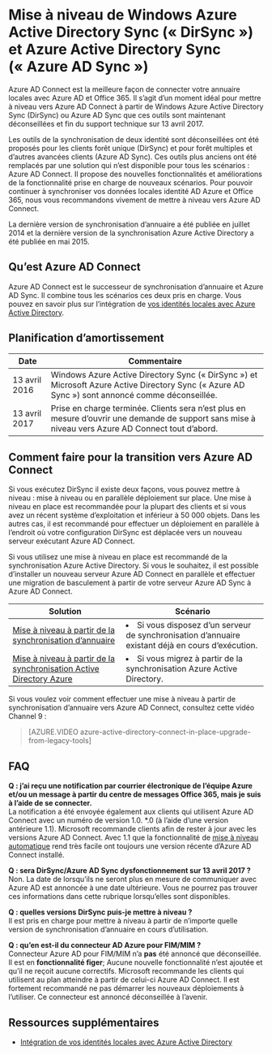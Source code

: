 <properties
    pageTitle="Mise à niveau à partir de synchronisation d’annuaire et la synchronisation Active Directory Azure | Microsoft Azure"
    description="Décrit comment mettre à niveau à partir de la synchronisation d’annuaire et Azure AD Sync à Azure AD Connect."
    services="active-directory"
    documentationCenter=""
    authors="andkjell"
    manager="femila"
    editor=""/>

<tags
    ms.service="active-directory"
    ms.workload="identity"
    ms.tgt_pltfrm="na"
    ms.devlang="na"
    ms.topic="article"
    ms.date="06/27/2016"
    ms.author="billmath"/>


# <a name="upgrade-windows-azure-active-directory-sync-dirsync-and-azure-active-directory-sync-azure-ad-sync"></a>Mise à niveau de Windows Azure Active Directory Sync (« DirSync ») et Azure Active Directory Sync (« Azure AD Sync »)
Azure AD Connect est la meilleure façon de connecter votre annuaire locales avec Azure AD et Office 365. Il s’agit d’un moment idéal pour mettre à niveau vers Azure AD Connect à partir de Windows Azure Active Directory Sync (DirSync) ou Azure AD Sync que ces outils sont maintenant déconseillées et fin du support technique sur 13 avril 2017.

Les outils de la synchronisation de deux identité sont déconseillées ont été proposés pour les clients forêt unique (DirSync) et pour forêt multiples et d’autres avancées clients (Azure AD Sync). Ces outils plus anciens ont été remplacés par une solution qui n’est disponible pour tous les scénarios : Azure AD Connect. Il propose des nouvelles fonctionnalités et améliorations de la fonctionnalité prise en charge de nouveaux scénarios. Pour pouvoir continuer à synchroniser vos données locales identité AD Azure et Office 365, nous vous recommandons vivement de mettre à niveau vers Azure AD Connect.

La dernière version de synchronisation d’annuaire a été publiée en juillet 2014 et la dernière version de la synchronisation Azure Active Directory a été publiée en mai 2015.

## <a name="what-is-azure-ad-connect"></a>Qu’est Azure AD Connect
Azure AD Connect est le successeur de synchronisation d’annuaire et Azure AD Sync. Il combine tous les scénarios ces deux pris en charge. Vous pouvez en savoir plus sur l’intégration de [vos identités locales avec Azure Active Directory](active-directory-aadconnect.md).

## <a name="deprecation-schedule"></a>Planification d’amortissement

Date | Commentaire
 --- | ---
13 avril 2016 | Windows Azure Active Directory Sync (« DirSync ») et Microsoft Azure Active Directory Sync (« Azure AD Sync ») sont annoncé comme déconseillée.
13 avril 2017 | Prise en charge terminée. Clients sera n’est plus en mesure d’ouvrir une demande de support sans mise à niveau vers Azure AD Connect tout d’abord.

## <a name="how-to-transition-to-azure-ad-connect"></a>Comment faire pour la transition vers Azure AD Connect
Si vous exécutez DirSync il existe deux façons, vous pouvez mettre à niveau : mise à niveau ou en parallèle déploiement sur place. Une mise à niveau en place est recommandée pour la plupart des clients et si vous avez un récent système d’exploitation et inférieur à 50 000 objets. Dans les autres cas, il est recommandé pour effectuer un déploiement en parallèle à l’endroit où votre configuration DirSync est déplacée vers un nouveau serveur exécutant Azure AD Connect.

Si vous utilisez une mise à niveau en place est recommandé de la synchronisation Azure Active Directory. Si vous le souhaitez, il est possible d’installer un nouveau serveur Azure AD Connect en parallèle et effectuer une migration de basculement à partir de votre serveur Azure AD Sync à Azure AD Connect.

Solution | Scénario
----- | -----
[Mise à niveau à partir de la synchronisation d’annuaire](./connect/active-directory-aadconnect-dirsync-upgrade-get-started.md) | <li>Si vous disposez d’un serveur de synchronisation d’annuaire existant déjà en cours d’exécution.</li>
[Mise à niveau à partir de la synchronisation Active Directory Azure](active-directory-aadconnect-upgrade-previous-version.md)| <li>Si vous migrez à partir de la synchronisation Azure Active Directory.</li>

Si vous voulez voir comment effectuer une mise à niveau à partir de synchronisation d’annuaire vers Azure AD Connect, consultez cette vidéo Channel 9 :

> [AZURE.VIDEO azure-active-directory-connect-in-place-upgrade-from-legacy-tools]

## <a name="faq"></a>FAQ
**Q : j’ai reçu une notification par courrier électronique de l’équipe Azure et/ou un message à partir du centre de messages Office 365, mais je suis à l’aide de se connecter.**  
La notification a été envoyée également aux clients qui utilisent Azure AD Connect avec un numéro de version 1.0. \*.0 (à l’aide d’une version antérieure 1.1). Microsoft recommande clients afin de rester à jour avec les versions Azure AD Connect. Avec 1.1 que la fonctionnalité de [mise à niveau automatique](active-directory-aadconnect-feature-automatic-upgrade.md) rend très facile ont toujours une version récente d’Azure AD Connect installé.

**Q : sera DirSync/Azure AD Sync dysfonctionnement sur 13 avril 2017 ?**  
Non. La date de lorsqu’ils ne seront plus en mesure de communiquer avec Azure AD est annoncée à une date ultérieure. Vous ne pourrez pas trouver ces informations dans cette rubrique lorsqu’elles sont disponibles.

**Q : quelles versions DirSync puis-je mettre à niveau ?**  
Il est pris en charge pour mettre à niveau à partir de n’importe quelle version de synchronisation d’annuaire en cours d’utilisation.

**Q : qu’en est-il du connecteur AD Azure pour FIM/MIM ?**  
Connecteur Azure AD pour FIM/MIM n’a **pas** été annoncé que déconseillée. Il est en **fonctionnalité figer**; Aucune nouvelle fonctionnalité n’est ajoutée et qu’il ne reçoit aucune correctifs. Microsoft recommande les clients qui utilisent au plan atteindre à partir de celui-ci Azure AD Connect. Il est fortement recommandé ne pas démarrer les nouveaux déploiements à l’utiliser. Ce connecteur est annoncé déconseillée à l’avenir.

## <a name="additional-resources"></a>Ressources supplémentaires

* [Intégration de vos identités locales avec Azure Active Directory](active-directory-aadconnect.md)
